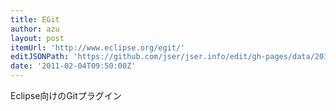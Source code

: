 ```yaml
---
title: EGit
author: azu
layout: post
itemUrl: 'http://www.eclipse.org/egit/'
editJSONPath: 'https://github.com/jser/jser.info/edit/gh-pages/data/2011/02/index.json'
date: '2011-02-04T09:50:00Z'
---
```

Eclipse向けのGitプラグイン
